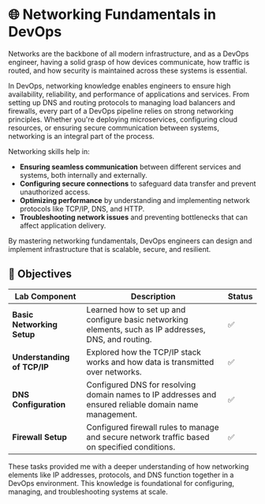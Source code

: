 # 🌐 Networking Fundamentals in DevOps

Networks are the backbone of all modern infrastructure, and as a DevOps engineer, having a solid grasp of how devices communicate, how traffic is routed, and how security is maintained across these systems is essential.

In DevOps, networking knowledge enables engineers to ensure high availability, reliability, and performance of applications and services. From setting up DNS and routing protocols to managing load balancers and firewalls, every part of a DevOps pipeline relies on strong networking principles. Whether you're deploying microservices, configuring cloud resources, or ensuring secure communication between systems, networking is an integral part of the process.

Networking skills help in:

- **Ensuring seamless communication** between different services and systems, both internally and externally.
- **Configuring secure connections** to safeguard data transfer and prevent unauthorized access.
- **Optimizing performance** by understanding and implementing network protocols like TCP/IP, DNS, and HTTP.
- **Troubleshooting network issues** and preventing bottlenecks that can affect application delivery.

By mastering networking fundamentals, DevOps engineers can design and implement infrastructure that is scalable, secure, and resilient.

## 🎯 Objectives

| **Lab Component**          | **Description**                                                                                         | **Status** |
|----------------------------|---------------------------------------------------------------------------------------------------------|------------|
| **Basic Networking Setup**  | Learned how to set up and configure basic networking elements, such as IP addresses, DNS, and routing.   | ✅         |
| **Understanding of TCP/IP** | Explored how the TCP/IP stack works and how data is transmitted over networks.                           | ✅         |
| **DNS Configuration**       | Configured DNS for resolving domain names to IP addresses and ensured reliable domain name management.   | ✅         |
| **Firewall Setup**          | Configured firewall rules to manage and secure network traffic based on specified conditions.            | ✅         |

These tasks provided me with a deeper understanding of how networking elements like IP addresses, protocols, and DNS function together in a DevOps environment. This knowledge is foundational for configuring, managing, and troubleshooting systems at scale.
